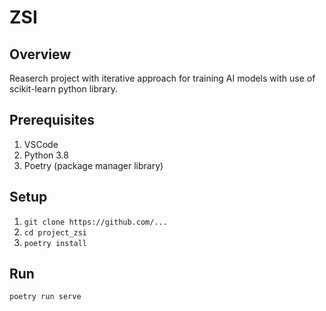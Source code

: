 # ZSI

## Overview
Reaserch project with iterative approach for training AI models with use of scikit-learn python library. 

## Prerequisites
1. VSCode 
2. Python 3.8
3. Poetry (package manager library)


## Setup
1. `git clone https://github.com/...`
2. `cd project_zsi` 
3. `poetry install`

## Run

`poetry run serve`
